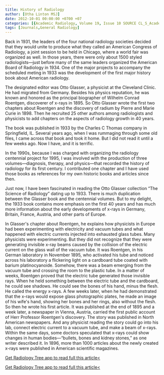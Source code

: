 ```yaml
---
title: History of Radiology
author: [Otha Linton MSJ]
date: 2012-10-01 00:00:00 +0700 +07
categories: [{Academic Radiology, Volume 19, Issue 10 SOURCE CL_S_AcademicRadiologyVolume19Issue10 1}]
tags: [Journals,General Radiology]
---
```

Back in 1931, the leaders of the four national radiology societies decided that they would unite to produce what they called an American Congress of Radiology, a joint session to be held in Chicago, where a world fair was organized as well. In those years, there were only about 1500 styled radiologists—just before many of the same leaders organized the American Board of Radiology in 1934. One of the major projects to accompany the scheduled meting in 1933 was the development of the first major history book about American radiology.

The designated editor was Otto Glasser, a physicist at the Cleveland Clinic. He had migrated from Germany. Besides his physics reputation, he was known and honored as the principal biographer of Wilhelm Conrad Roentgen, discoverer of x-rays in 1895. So Otto Glasser wrote the first two chapters about Roentgen and the discovery of radium by Pierre and Marie Curie in 1898. Then he recruited 25 other authors among radiologists and physicists to add chapters on the aspects of radiology growth in 40 years.

The book was published in 1933 by the Charles C Thomas company in Springfield, IL. Several years ago, when I was rummaging through some old files, I came across that book and took it home. But I did not read it until a few weeks ago. Now I have, and it is terrific.

In the 1990s, because I was charged with organizing the radiology centennial project for 1995, I was involved with the production of three volumes—diagnosis, therapy, and physics—that recorded the history of radiology for its first century. I contributed one chapter and I have used those books as references for my own historic books and articles since then.

Just now, I have been fascinated in reading the Otto Glasser collection “The Science of Radiology” dating up to 1933. There is much duplication between the Glasser book and the centennial volumes. But to my delight, the 1933 book contains more emphasis on the first 40 years and has much more information about the early developments of x-rays in Germany, Britain, France, Austria, and other parts of Europe.

In Glasser's chapter about Roentgen, he explains how physicists in Europe had been experimenting with electricity and vacuum tubes and what happened with electric currents injected into exhausted glass tubes. Many physicists were experimenting. But they did not recognize that they were generating invisible x-ray beams caused by the collision of the electric current on the glass wall of the vacuum tube. It was Roentgen, in his German laboratory in November 1895, who activated his tube and noticed across his laboratory a flickering light on a cardboard tube coated with barium platinocyanoide. Somehow, there was a beam emerging from the vacuum tube and crossing the room to the plastic tube. In a matter of weeks, Roentgen proved that the electric tube generated those invisible rays. When he held something between the electric tube and the cardboard, he could see shadows. He could see the bones of his hand, minus the flesh. He called the energy x-rays. A few weeks later, when he had demonstrated that the x-rays would expose glass photographic plates, he made an image of his wife's hand, showing her bones and her rings, also without the flesh. So then he wrote his first article. It was published at the end of 1895 and a week later, a newspaper in Vienna, Austria, carried the first public account of Herr Professor Roentgen's discovery. The story was published in North American newspapers. And any physicist reading the story could go into his lab, connect electric current to a vacuum tube, and make a beam of x-rays. Within the same days, some doctors speculated that x-rays could show changes in human bodies—“bullets, bones and kidney stones,” as one writer described it. In 1896, more than 1000 articles about the newly created x-rays were published in American scientific magazines.

[Get Radiology Tree app to read full this article<](https://clinicalpub.com/app)

[Get Radiology Tree app to read full this article<](https://clinicalpub.com/app)